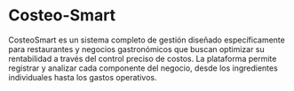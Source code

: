 # Costeo-Smart
CosteoSmart es un sistema completo de gestión diseñado específicamente para restaurantes y negocios gastronómicos que buscan optimizar su rentabilidad a través del control preciso de costos. La plataforma permite registrar y analizar cada componente del negocio, desde los ingredientes individuales hasta los gastos operativos.